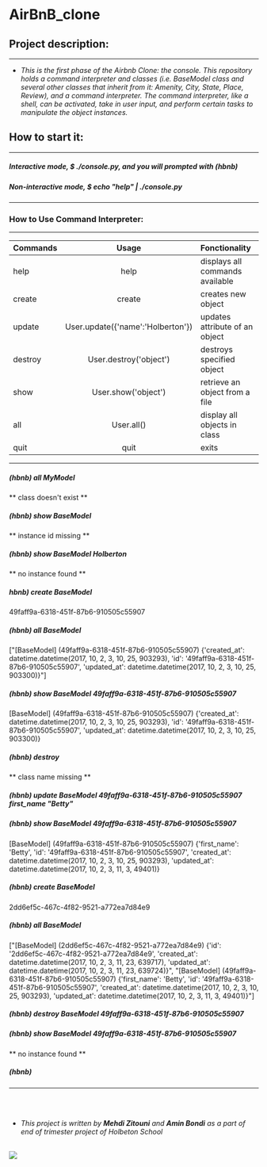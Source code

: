 # AirBnB_clone
## Project description:

******

* *This is the first phase of the Airbnb Clone: the console. This repository holds a command interpreter and classes (i.e. BaseModel class and several other classes that inherit from it: Amenity, City, State, Place, Review), and a command interpreter. The command interpreter, like a shell, can be activated, take in user input, and perform certain tasks to manipulate the object instances.*


## How to start it:
******
##### Interactive mode, $ ./console.py, and you will prompted with (hbnb)
##### Non-interactive mode, $ echo "help" | ./console.py
******

### How to Use Command Interpreter:
******

|   Commands  |           Usage                |      Fonctionality               |
| ----------- |:------------------------------:|:--------------------------------|
| help        | help                           | displays all commands available  |
| create      | create <class>                 | creates new object               |
| update      |User.update({'name':'Holberton'})|updates attribute of an object	  |
| destroy     |User.destroy('object')          | destroys specified object        |
| show        | User.show('object')            | retrieve an object from a file   |
| all         | User.all()                     | display all objects in class     |
| quit        | quit                           | exits                            |

******


##### (hbnb) all MyModel
** class doesn't exist **
##### (hbnb) show BaseModel
** instance id missing **
##### (hbnb) show BaseModel Holberton
** no instance found **
##### hbnb) create BaseModel
49faff9a-6318-451f-87b6-910505c55907
##### (hbnb) all BaseModel
["[BaseModel] (49faff9a-6318-451f-87b6-910505c55907) {'created_at': datetime.datetime(2017, 10, 2, 3, 10, 25, 903293), 'id': '49faff9a-6318-451f-87b6-910505c55907', 'updated_at': datetime.datetime(2017, 10, 2, 3, 10, 25, 903300)}"]
##### (hbnb) show BaseModel 49faff9a-6318-451f-87b6-910505c55907
[BaseModel] (49faff9a-6318-451f-87b6-910505c55907) {'created_at': datetime.datetime(2017, 10, 2, 3, 10, 25, 903293), 'id': '49faff9a-6318-451f-87b6-910505c55907', 'updated_at': datetime.datetime(2017, 10, 2, 3, 10, 25, 903300)}
##### (hbnb) destroy
** class name missing **
##### (hbnb) update BaseModel 49faff9a-6318-451f-87b6-910505c55907 first_name "Betty"
##### (hbnb) show BaseModel 49faff9a-6318-451f-87b6-910505c55907
[BaseModel] (49faff9a-6318-451f-87b6-910505c55907) {'first_name': 'Betty', 'id': '49faff9a-6318-451f-87b6-910505c55907', 'created_at': datetime.datetime(2017, 10, 2, 3, 10, 25, 903293), 'updated_at': datetime.datetime(2017, 10, 2, 3, 11, 3, 49401)}
##### (hbnb) create BaseModel
2dd6ef5c-467c-4f82-9521-a772ea7d84e9
##### (hbnb) all BaseModel
["[BaseModel] (2dd6ef5c-467c-4f82-9521-a772ea7d84e9) {'id': '2dd6ef5c-467c-4f82-9521-a772ea7d84e9', 'created_at': datetime.datetime(2017, 10, 2, 3, 11, 23, 639717), 'updated_at': datetime.datetime(2017, 10, 2, 3, 11, 23, 639724)}", "[BaseModel] (49faff9a-6318-451f-87b6-910505c55907) {'first_name': 'Betty', 'id': '49faff9a-6318-451f-87b6-910505c55907', 'created_at': datetime.datetime(2017, 10, 2, 3, 10, 25, 903293), 'updated_at': datetime.datetime(2017, 10, 2, 3, 11, 3, 49401)}"]
##### (hbnb) destroy BaseModel 49faff9a-6318-451f-87b6-910505c55907
##### (hbnb) show BaseModel 49faff9a-6318-451f-87b6-910505c55907
** no instance found **
##### (hbnb) 

******
<br>
<br>

* *This project is written by **Mehdi Zitouni** and **Amin Bondi** as a part of end of trimester project of Holbeton School*
<br>
<img src="https://www.holbertonschool.com/holberton-logo.png">


